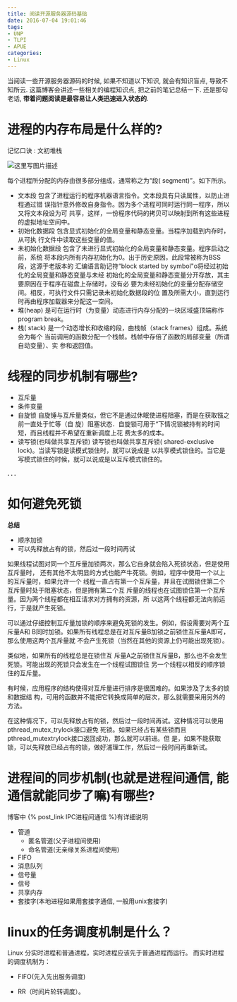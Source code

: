 ```yaml
---
title: 阅读开源服务器源码基础
date: 2016-07-04 19:01:46
tags:
- UNP
- TLPI
- APUE
categories:
- Linux
---
```





当阅读一些开源服务器源码的时候, 如果不知道以下知识, 就会有知识盲点, 导致不知所云.
这篇博客会讲述一些相关的编程知识点, 把之前的笔记总结一下.
还是那句老话, **带着问题阅读是最容易让人类迅速进入状态的**.

# 进程的内存布局是什么样的?

记忆口诀 : 文初堆栈

![这里写图片描述](http://img.blog.csdn.net/20170822215327682?watermark/2/text/aHR0cDovL2Jsb2cuY3Nkbi5uZXQvbm9zaXg=/font/5a6L5L2T/fontsize/400/fill/I0JBQkFCMA==/dissolve/70/gravity/SouthEast)

每个进程所分配的内存由很多部分组成，通常称之为“段( segment)”。如下所示。

- 文本段
    包含了进程运行的程序机器语言指令。文本段具有只读属性，以防止进程通过错
    误指针意外修改自身指令。因为多个进程可同时运行同一程序，所以又将文本段设为可
    共享，这样，一份程序代码的拷贝可以映射到所有这些进程的虚拟地址空间中。
- 初始化数据段
    包含显式初始化的全局变量和静态变量。当程序加载到内存时，从可执
    行文件中读取这些变量的值。
- 未初始化数据段
    包含了未进行显式初始化的全局变量和静态变量。程序启动之前，系统
    将本段内所有内存初始化为0。出于历史原因，此段常被称为BSS段，这源于老版本的
    汇编语言助记符“block started by symbol"o将经过初始化的全局变量和静态变量与未经
    初始化的全局变量和静态变量分开存放，其主要原因在于程序在磁盘上存储时，没有必
    要为未经初始化的变量分配存储空间。相反，可执行文件只需记录未初始化数据段的位
    置及所需大小，直到运行时再由程序加载器来分配这一空间。
- 堆(heap)
    是可在运行时（为变量）动态进行内存分配的一块区域盛顶端称作program break。
- 栈( stack)
    是一个动态增长和收缩的段，由栈帧（stack frames）组成。系统会为每个
    当前调用的函数分配一个栈帧。栈帧中存倍了函数的局部变量（所谓自动变量）、实
    参和返回值。

# 线程的同步机制有哪些?

- 互斥量
- 条件变量
- 自旋锁
    自旋锤与互斥量类似，但它不是通过休眠使进程阻塞，而是在获取镪之前一直处于忙等（自
    旋）阻塞状态．自旋锁可用于“下情况锁被持有的时间短，而且线程并不希望在重新调度上花
    费太多的成本。
- 读写锁(也叫做共享互斥锁)
    读写锁也叫做共享互斥锁( shared-exclusive lock)。当读写锁是读模式锁住时，就可以说成是
    以共享模式锁住的。当它是写模式锁住的时候，就可以说成是以互斥模式锁住的。


**. . .**<!-- more -->

# 如何避免死锁

**总结**

- 顺序加锁
- 可以先释放占有的锁，然后过一段时间再试

如果线程试图对同一个互斥量加锁两次，那么它自身就会陷入死锁状态，但是使用互斥量时，
还有其他不太明显的方式也能产牛死锁。例如，程序中使用一个以上的互斥量时，如果允许一个
线程一直占有第一个互斥量，并且在试图锁住第二个互斥量时处于阻塞状态，但是拥有第二个互
斥量的线程也在试图锁住第一个互斥量。因为两个线程都在相互请求对方拥有的资源，所
以这两个线程都无法向前运行，于是就产生死锁。

  可以通过仔细控制互斥量加锁的顺序来避免死锁的发生。例如，假设需要对两个互斥量A和
B同时加锁。如果所有线程总是在对互斥量B加锁之前锁住互斥量A即可，那么使用这两个瓦斥量就
不会产生死锁（当然在其他的资源上仍可能出现死锁）。

类似地，如果所有的线程总是在锁住互
斥量A之前锁住互斥量B，那么也不会发生死锁。可能出现的死锁只会发生在一个线程试图锁住
另一个线程以相反的顺序锁住的互斥量。

  有时候，应用程序的结构使得对互斥量进行排序是很困难的。如果涉及了太多的锁和数据结
构，可用的函数并不能把它转换成简单的层次，那么就需要采用另外的方法。

在这种情况下，可以先释放占有的锁，然后过一段时间再试。这种情况可以使用pthread_mutex_trylock接口避免
死锁。如果已经占有某些锁而且pthread_mutextrylock接口返回成功，那么就可以前进。但
是，如果不能获取锁，可以先释放已经占有的锁，做好浦理工作，然后过一段时间再重新试。


# 进程间的同步机制(也就是进程间通信, 能通信就能同步了嘛)有哪些?

博客中 {% post_link IPC进程间通信  %}有详细说明

- 管道
    - 匿名管道(父子进程间使用)
    - 命名管道(无亲缘关系进程间使用)
- FIFO
- 消息队列
- 信号量
- 信号
- 共享内存
- 套接字(本地进程如果用套接字通信, 一般用unix套接字)

# linux的任务调度机制是什么？

Linux 分实时进程和普通进程，实时进程应该先于普通进程而运行。
而实时进程的调度机制为：

- FIFO(先入先出服务调度)

- RR（时间片轮转调度）。
